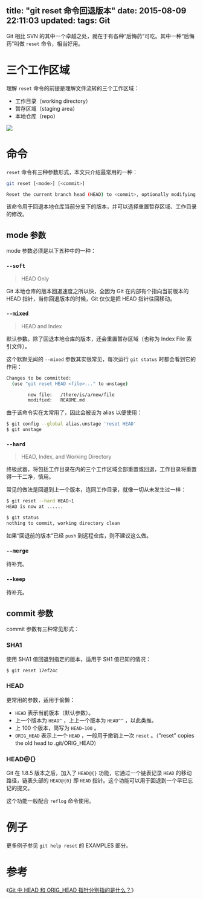 title: "git reset 命令回退版本"
date: 2015-08-09 22:11:03
updated: 
tags: Git
---

Git 相比 SVN 的其中一个卓越之处，就在于有各种“后悔药”可吃。其中一种“后悔药”叫做 `reset` 命令，相当好用。

# 三个工作区域

理解 `reset` 命令的前提是理解文件流转的三个工作区域：

* 工作目录（working directory）
* 暂存区域（staging area）
* 本地仓库（repo）

![](https://git-scm.com/figures/18333fig0106-tn.png)

# 命令

`reset` 命令有三种参数形式，本文只介绍最常用的一种：

```bash
git reset [<mode>] [<commit>]

Reset the current branch head (HEAD) to <commit>, optionally modifying index and working tree to match.
```

该命令用于回退本地仓库当前分支下的版本，并可以选择重置暂存区域、工作目录的修改。

## mode 参数

mode 参数必须是以下五种中的一种：

### `--soft`

> HEAD Only

Git 本地仓库的版本回退速度之所以快，全因为 Git 在内部有个指向当前版本的 HEAD 指针，当你回退版本的时候，Git 仅仅是把 HEAD 指针往回移动。

### `--mixed`

> HEAD and Index

默认参数。除了回退本地仓库的版本，还会重置暂存区域（也称为 Index File 索引文件）。

这个默默无闻的 `--mixed` 参数其实很常见，每次运行 `git status` 时都会看到它的作用：

```bash
Changes to be committed:
  (use "git reset HEAD <file>..." to unstage)

        new file:   /there/is/a/new/file
        modified:   README.md
```

由于该命令实在太常用了，因此会被设为 alias 以便使用：

```bash
$ git config --global alias.unstage 'reset HEAD'
$ git unstage
```

### `--hard`

> HEAD, Index, and Working Directory

终极武器，将包括工作目录在内的三个工作区域全部重置或回退，工作目录将重置得一干二净，慎用。

常见的做法是回退到上一个版本，连同工作目录，就像一切从未发生过一样：

```bash
$ git reset --hard HEAD~1
HEAD is now at ......

$ git status
nothing to commit, working directory clean
```

如果“回退前的版本”已经 `push` 到远程仓库，则不建议这么做。

### `--merge`

待补充。

### `--keep`

待补充。

## commit 参数

commit 参数有三种常见形式：

### SHA1

使用 SHA1 值回退到指定的版本，适用于 SH1 值已知的情况：

```bash
$ git reset 17ef24c
```

### HEAD

更常用的参数，适用于偷懒：

* `HEAD` 表示当前版本（默认参数）。
* 上一个版本为 `HEAD^` ，上上一个版本为 `HEAD^^` ，以此类推。
* 上 100 个版本，简写为 `HEAD~100` 。
* `ORIG_HEAD` 表示上一个 `HEAD` ，一般用于撤销上一次 `reset` 。（"reset" copies the old head to .git/ORIG_HEAD）

### HEAD@{}

Git 在 1.8.5 版本之后，加入了 `HEAD@{}` 功能，它通过一个链表记录 `HEAD` 的移动路径，链表头部的 `HEAD@{0}` 即 `HEAD` 指针。这个功能可以用于回退到一个早已忘记的提交。

这个功能一般配合 `reflog` 命令使用。

# 例子

更多例子参见 `git help reset` 的 EXAMPLES 部分。

# 参考

《[Git 中 HEAD 和 ORIG_HEAD 指针分别指的是什么？](http://www.th7.cn/Program/c/201409/280832.shtml)》